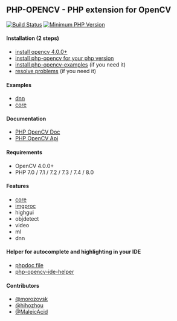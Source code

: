 ## PHP-OPENCV - PHP extension for OpenCV

[![Build Status](https://travis-ci.org/php-opencv/php-opencv.svg?branch=master)](https://travis-ci.org/php-opencv/php-opencv) [![Minimum PHP Version](https://img.shields.io/badge/php-%3E%3D%207.0-8892BF.svg)](https://php.net/)

#### Installation (2 steps)
- [install opencv 4.0.0+](https://github.com/php-opencv/php-opencv/wiki/Installation.-opencv)
- [install php-opencv for your php version](https://github.com/php-opencv/php-opencv/wiki/Installation.-php-opencv)
- [install php-opencv-examples](https://github.com/php-opencv/php-opencv/wiki/Installation.-php-opencv-examples) (if you need it)
- [resolve problems](https://github.com/php-opencv/php-opencv/wiki/Installation.-troubleshooting) (if you need it)

#### Examples
- [dnn](https://github.com/php-opencv/php-opencv-examples)
- [core](https://github.com/hihozhou/php-opencv)

#### Documentation
- [PHP OpenCV Doc](https://phpopencv.github.io/docs/)
- [PHP OpenCV Api](https://phpopencv.github.io/api/)

#### Requirements
- OpenCV 4.0.0+
- PHP 7.0 / 7.1 / 7.2 / 7.3 / 7.4 / 8.0

#### Features
- [core](https://phpopencv.org/docs/mat.html)
- [imgproc](https://phpopencv.org/docs/gausian_median_blur_bilateral_filter.html)
- highgui
- objdetect
- video
- ml
- dnn

#### Helper for autocomplete and highlighting in your IDE
- [phpdoc file](https://github.com/php-opencv/php-opencv-examples/blob/master/phpdoc.php)
- [php-opencv-ide-helper](https://github.com/hihozhou/php-opencv-ide-helper)

#### Contributors
- [@morozovsk](https://github.com/morozovsk)
- [@hihozhou](https://github.com/hihozhou)
- [@MaleicAcid](https://github.com/MaleicAcid)
